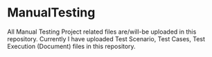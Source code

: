 # ManualTesting
All Manual Testing Project related files are/will-be uploaded in this repository. Currently I have uploaded Test Scenario, Test Cases, Test Execution (Document) files in this repository.
